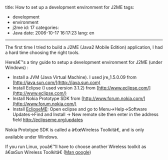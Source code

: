 title: How to set up a development environment for J2ME
tags:
  - development
  - environment
  - j2me
id: 17
categories:
  - Java
date: 2006-10-17 16:17:23
lang: en
---

The first time I tried to build a J2ME (Java2 Mobile Edition) application, I had a hard time choosing the right tools.

Hereâ€™s a tiny guide to setup a development environment for J2ME (under Windows) :

*   Install a JVM (Java Virtual Machine). I used jre_1.5.0.09 from [http://java.sun.com/](http://java.sun.com)
*   Install Eclipse (I used version 3.1.2) from [http://www.eclipse.com/](http://www.eclipse.com/)
*   Install Nokia Prototype SDK from [http://www.forum.nokia.com/](http://www.forum.nokia.com/)
*   Install [EclipseME](http://www.eclipseme.org): Open eclipse and go to Menu-&gt;Help-&gt;Software Updates-&gt;Find and Install -&gt; New remote site then enter in the address field http://eclipseme.org/updates

Nokia Prototype SDK is called a â€œWireless Toolkitâ€, and is only available under Windows.

If you run Linux, youâ€™ll have to choose another Wireless toolkit as â€œSun Wireless Toolkitâ€ ([Man google](http://tiboz.kikal.org/magic/Man_Google.png))